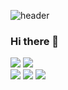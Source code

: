 <!--
### Hi there 👋
-->

![header](https://capsule-render.vercel.app/api?type=venom&color=0:8af024,100:0d8f09&fontColor=000000&height=200&section=header&text=Heejin's%20Space&fontSize=80&stroke=8af024)

### Hi there 👋

<a href="#none" target="_blank"><img src="https://img.shields.io/badge/Python-3776AB?style=flat-square&logo=python&logoColor=FFFFFF"/></a>
<a href="#none" target="_blank"><img src="https://img.shields.io/badge/PyTorch-EE4C2C?style=flat-square&logo=pytorch&logoColor=FFFFFF"/></a>
<br>
<a href="#none" target="_blank"><img src="https://img.shields.io/badge/Java-239AA0?style=flat-square"/></a>
<a href="#none" target="_blank"><img src="https://img.shields.io/badge/C-A8B9CC?style=flat-square&logo=c&logoColor=FFFFFF"/></a>
<a href="#none" target="_blank"><img src="https://img.shields.io/badge/C++-00599C?style=flat-square&logo=cplusplus&logoColor=FFFFFF"/></a>
<!--
**juliet13579/juliet13579** is a ✨ _special_ ✨ repository because its `README.md` (this file) appears on your GitHub profile.

Here are some ideas to get you started:

- 🔭 I’m currently working on ...
- 🌱 I’m currently learning ...
- 👯 I’m looking to collaborate on ...
- 🤔 I’m looking for help with ...
- 💬 Ask me about ...
- 📫 How to reach me: ...
- 😄 Pronouns: ...
- ⚡ Fun fact: ...
-->

